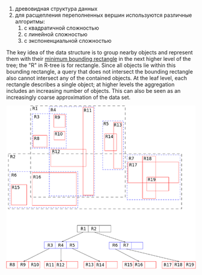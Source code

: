 1. древовидная структура данных
2. для расщепления переполненных вершин используются различные алгоритмы:
	1. с квадратичной сложностью
	2. с линейной сложностью
	3. с экспоненциальной сложностью

The key idea of the data structure is to group nearby objects and represent them with their [minimum bounding rectangle](https://en.wikipedia.org/wiki/Minimum_bounding_rectangle "Minimum bounding rectangle") in the next higher level of the tree; the "R" in R-tree is for rectangle. Since all objects lie within this bounding rectangle, a query that does not intersect the bounding rectangle also cannot intersect any of the contained objects. At the leaf level, each rectangle describes a single object; at higher levels the aggregation includes an increasing number of objects. This can also be seen as an increasingly coarse approximation of the data set.


![Pasted image 20231204223819](../../../_Attachments/Pasted%20image%2020231204223819.png)